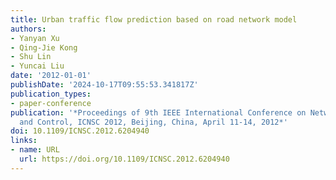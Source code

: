 ```yaml
---
title: Urban traffic flow prediction based on road network model
authors:
- Yanyan Xu
- Qing-Jie Kong
- Shu Lin
- Yuncai Liu
date: '2012-01-01'
publishDate: '2024-10-17T09:55:53.341817Z'
publication_types:
- paper-conference
publication: '*Proceedings of 9th IEEE International Conference on Networking, Sensing
  and Control, ICNSC 2012, Beijing, China, April 11-14, 2012*'
doi: 10.1109/ICNSC.2012.6204940
links:
- name: URL
  url: https://doi.org/10.1109/ICNSC.2012.6204940
---
```

